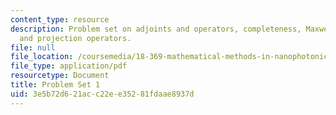 ```yaml
---
content_type: resource
description: Problem set on adjoints and operators, completeness, Maxwell eigenproblems,
  and projection operators.
file: null
file_location: /coursemedia/18-369-mathematical-methods-in-nanophotonics-spring-2008/3e5b72d621acc22ee35281fdaae8937d_pset1.pdf
file_type: application/pdf
resourcetype: Document
title: Problem Set 1
uid: 3e5b72d6-21ac-c22e-e352-81fdaae8937d
---
```

